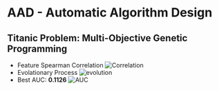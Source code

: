 # AAD - Automatic Algorithm Design

## Titanic Problem: Multi-Objective Genetic Programming
  - Feature Spearman Correlation
  ![Correlation](/GP_feature_corr.png)
  - Evolationary Process
  ![evolution](/GP_evolution.png)
  - Best AUC: **0.1126**
  ![AUC](/GP_best_auc.png)
